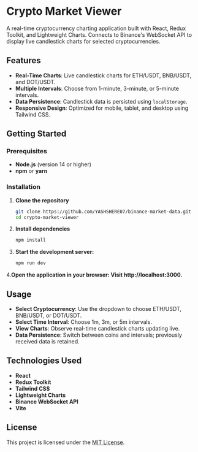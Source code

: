 # Crypto Market Viewer

A real-time cryptocurrency charting application built with React, Redux Toolkit, and Lightweight Charts. Connects to Binance's WebSocket API to display live candlestick charts for selected cryptocurrencies.

## Features

- **Real-Time Charts**: Live candlestick charts for ETH/USDT, BNB/USDT, and DOT/USDT.
- **Multiple Intervals**: Choose from 1-minute, 3-minute, or 5-minute intervals.
- **Data Persistence**: Candlestick data is persisted using `localStorage`.
- **Responsive Design**: Optimized for mobile, tablet, and desktop using Tailwind CSS.

## Getting Started

### Prerequisites

- **Node.js** (version 14 or higher)
- **npm** or **yarn**

### Installation

1. **Clone the repository**

   ```bash
   git clone https://github.com/YASHSHERE07/binance-market-data.git
   cd crypto-market-viewer

2. **Install dependencies**

   ```bash
   npm install

3. **Start the development server:**

   ```bash
   npm run dev

4.**Open the application in your browser: Visit http://localhost:3000.**

## Usage

- **Select Cryptocurrency**: Use the dropdown to choose ETH/USDT, BNB/USDT, or DOT/USDT.
- **Select Time Interval**: Choose 1m, 3m, or 5m intervals.
- **View Charts**: Observe real-time candlestick charts updating live.
- **Data Persistence**: Switch between coins and intervals; previously received data is retained.

## Technologies Used

- **React**
- **Redux Toolkit**
- **Tailwind CSS**
- **Lightweight Charts**
- **Binance WebSocket API**
- **Vite**

## License

This project is licensed under the [MIT License](LICENSE).


